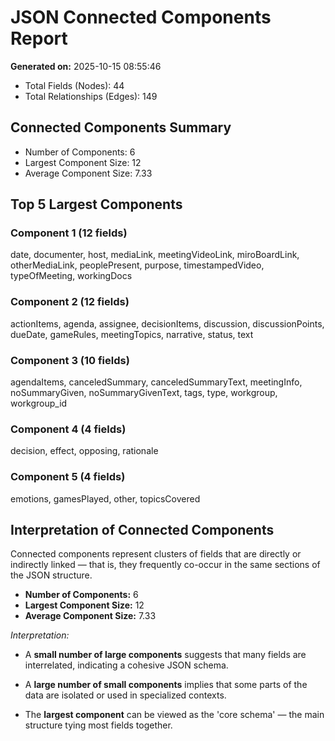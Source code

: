 # JSON Connected Components Report
**Generated on:** 2025-10-15 08:55:46

- Total Fields (Nodes): 44
- Total Relationships (Edges): 149

## Connected Components Summary
- Number of Components: 6
- Largest Component Size: 12
- Average Component Size: 7.33

## Top 5 Largest Components
### Component 1 (12 fields)
date, documenter, host, mediaLink, meetingVideoLink, miroBoardLink, otherMediaLink, peoplePresent, purpose, timestampedVideo, typeOfMeeting, workingDocs

### Component 2 (12 fields)
actionItems, agenda, assignee, decisionItems, discussion, discussionPoints, dueDate, gameRules, meetingTopics, narrative, status, text

### Component 3 (10 fields)
agendaItems, canceledSummary, canceledSummaryText, meetingInfo, noSummaryGiven, noSummaryGivenText, tags, type, workgroup, workgroup_id

### Component 4 (4 fields)
decision, effect, opposing, rationale

### Component 5 (4 fields)
emotions, gamesPlayed, other, topicsCovered

## Interpretation of Connected Components

Connected components represent clusters of fields that are directly or indirectly linked — that is, they frequently co-occur in the same sections of the JSON structure.


- **Number of Components:** 6
- **Largest Component Size:** 12
- **Average Component Size:** 7.33


_Interpretation:_

- A **small number of large components** suggests that many fields are interrelated, indicating a cohesive JSON schema.

- A **large number of small components** implies that some parts of the data are isolated or used in specialized contexts.

- The **largest component** can be viewed as the 'core schema' — the main structure tying most fields together.
